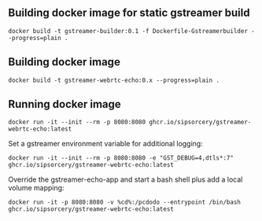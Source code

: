 ## Building docker image for static gstreamer build

`docker build -t gstreamer-builder:0.1 -f Dockerfile-Gstreamerbuilder --progress=plain .`

## Building docker image

`docker build -t gstreamer-webrtc-echo:0.x --progress=plain .`

## Running docker image

`docker run -it --init --rm -p 8080:8080 ghcr.io/sipsorcery/gstreamer-webrtc-echo:latest`

Set a gstreamer environment variable for additional logging:

`docker run -it --init --rm -p 8080:8080 -e "GST_DEBUG=4,dtls*:7" ghcr.io/sipsorcery/gstreamer-webrtc-echo:latest`

Override the gstreamer-echo-app and start a bash shell plus add a local volume mapping:

`docker run -it -p 8080:8080 -v %cd%:/pcdodo --entrypoint /bin/bash ghcr.io/sipsorcery/gstreamer-webrtc-echo:latest`
